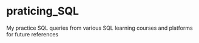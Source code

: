 # praticing_SQL
My practice SQL queries from various SQL learning courses and platforms for future references
